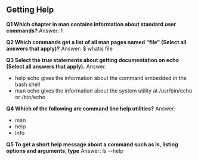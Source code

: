 ## Getting Help

**Q1 Which chapter in man contains information about standard user commands?**
Answer: 1

**Q2 Which commands get a list of all man pages named "file" (Select all answers that apply)?**
Answer: $ whatis file

**Q3 Select the true statements about getting documentation on echo (Select all answers that apply).**
Answer:
* help echo gives the information about the command embedded in the bash shell
* man echo gives the information about the system utility at /usr/bin/echo or /bin/echo

**Q4 Which of the following are command line help utilities?**
Answer:
* man
* help
* Info

**Q5 To get a short help message about a command such as ls, listing options and arguments, type**
Answer: ls --help
